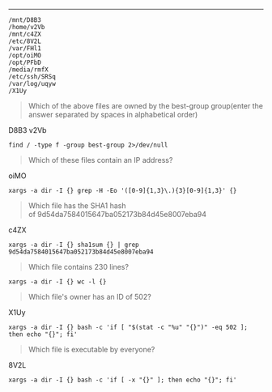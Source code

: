 
---

```
/mnt/D8B3
/home/v2Vb
/mnt/c4ZX
/etc/8V2L
/var/FHl1
/opt/oiMO
/opt/PFbD
/media/rmfX
/etc/ssh/SRSq
/var/log/uqyw
/X1Uy
```

> Which of the above files are owned by the best-group group(enter the answer separated by spaces in alphabetical order)

D8B3 v2Vb

`find / -type f -group best-group 2>/dev/null`

> Which of these files contain an IP address?

oiMO

`xargs -a dir -I {} grep -H -Eo '([0-9]{1,3}\.){3}[0-9]{1,3}' {}`

> Which file has the SHA1 hash of 9d54da7584015647ba052173b84d45e8007eba94

c4ZX

`xargs -a dir -I {} sha1sum {} | grep 9d54da7584015647ba052173b84d45e8007eba94`

> Which file contains 230 lines?

`xargs -a dir -I {} wc -l {}`

> Which file's owner has an ID of 502?

X1Uy

`xargs -a dir -I {} bash -c 'if [ "$(stat -c "%u" "{}")" -eq 502 ]; then echo "{}"; fi'`

> Which file is executable by everyone?

8V2L

`xargs -a dir -I {} bash -c 'if [ -x "{}" ]; then echo "{}"; fi'`
